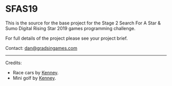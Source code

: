 # SFAS19

This is the source for the base project for the Stage 2 Search For A Star & Sumo Digital Rising Star 2019 games programming challenge.

For full details of the project please see your project brief.

Contact: dan@gradsingames.com 

---

Credits:

- Race cars by [Kenney](https://kenney.nl).
- Mini golf by [Kenney](https://kenney.nl).


